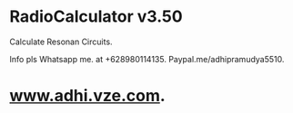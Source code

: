 # RadioCalculator v3.50
Calculate Resonan Circuits.


Info pls Whatsapp me.
at +628980114135.
Paypal.me/adhipramudya5510.

www.adhi.vze.com.
=================
